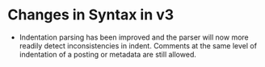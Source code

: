 # Changes in Syntax in v3

- Indentation parsing has been improved and the parser will now more readily
  detect inconsistencies in indent. Comments at the same level of indentation of
  a posting or metadata are still allowed.
